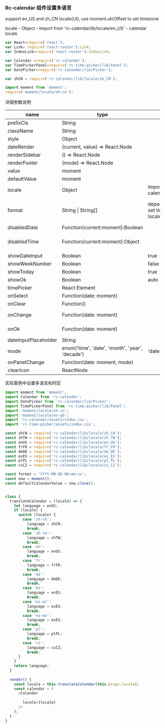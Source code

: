 ### Rc-calendar 组件设置多语言

support en_US and zh_CN locale(UI), use moment.utcOffset to set timezone

locale - Object - import from 'rc-calendar/lib/locale/en_US' - calendar locale

~~~js
var React=require('react');
var Link= require('react-router').Link;
var IndexLink=require('react-router').IndexLink;

var Calendar =require('rc-calendar');
var TimePickerPanel=require('rc-time-picker/lib/Panel');
var DatePicker=require('rc-calendar/lib/Picker');

var zhCN = require('rc-calendar/lib/locale/zh_CN');

import moment from 'moment';
require('moment/locale/zh-cn');
~~~

详细参数说明

| name                 | type                                            | default                                               | description                                                  |
| -------------------- | ----------------------------------------------- | ----------------------------------------------------- | ------------------------------------------------------------ |
| prefixCls            | String                                          |                                                       | prefixCls of this component                                  |
| className            | String                                          |                                                       | additional css class of root dom node                        |
| style                | Object                                          |                                                       | additional style of root dom node                            |
| dateRender           | (current, value) => React.Node                  |                                                       | date cell                                                    |
| renderSidebar        | () => React.Node                                |                                                       | side bar                                                     |
| renderFooter         | (mode) => React.Node                            |                                                       | extra footer                                                 |
| value                | moment                                          |                                                       | current value like input's value                             |
| defaultValue         | moment                                          |                                                       | defaultValue like input's defaultValue                       |
| locale               | Object                                          | import from 'rc-calendar/lib/locale/en_US'            | calendar locale                                              |
| format               | String \| String[]                              | depends on whether you set timePicker and your locale | use to format/parse date(without time) value to/from input. When an array is provided, all values are used for parsing and first value for display. |
| disabledDate         | Function(current:moment):Boolean                |                                                       | whether to disable select of current date                    |
| disabledTime         | Function(current:moment):Object                 |                                                       | a function which return a object with member of disabledHours/disabledMinutes/disabledSeconds according to rc-time-picker |
| showDateInput        | Boolean                                         | true                                                  | whether to show input on top of calendar panel               |
| showWeekNumber       | Boolean                                         | false                                                 | whether to show week number of year                          |
| showToday            | Boolean                                         | true                                                  | whether to show today button                                 |
| showOk               | Boolean                                         | auto                                                  | whether has ok button in footer                              |
| timePicker           | React Element                                   |                                                       | rc-timer-picker/lib/module/panel element                     |
| onSelect             | Function(date: moment)                          |                                                       | called when a date is selected from calendar                 |
| onClear              | Function()                                      |                                                       | called when a date is cleared from calendar                  |
| onChange             | Function(date: moment)                          |                                                       | called when a date is changed inside calendar (next year/next month/keyboard) |
| onOk                 | Function(date: moment)                          |                                                       | called when ok button is pressed, only if it's visible       |
| dateInputPlaceholder | String                                          |                                                       | date input's placeholder                                     |
| mode                 | enum('time', 'date', 'month', 'year', 'decade') | 'date'                                                | control which kind of panel should be shown                  |
| onPanelChange        | Function(date: moment, mode)                    |                                                       | called when panel changed                                    |
| clearIcon            | ReactNode                                       |                                                       | specific the clear icon.                                     |

实际案例中设置多语言和时区

~~~js
import moment from 'moment';
import Calendar from 'rc-calendar';
import DatePicker from 'rc-calendar/lib/Picker';
import TimePickerPanel from 'rc-time-picker/lib/Panel';
import 'moment/locale/zh-cn';
import 'moment/locale/en-gb';
import 'rc-calendar/assets/index.css';
import 'rc-time-picker/assets/index.css';

const zhCN = require('rc-calendar/lib/locale/zh_CN');
const zhTW = require('rc-calendar/lib/locale/zh_TW');
const enUS = require('rc-calendar/lib/locale/en_US');
const frFR = require('rc-calendar/lib/locale/fr_FR');
const deDE = require('rc-calendar/lib/locale/de_DE');
const esES = require('rc-calendar/lib/locale/es_ES');
const plPL = require('rc-calendar/lib/locale/pl_PL');
const csCZ = require('rc-calendar/lib/locale/cs_CZ');

const format = 'YYYY-MM-DD HH:mm:ss';
const now = moment();
const defaultCalendarValue = now.clone();


class {
  translateCalendar = (locale) => {
    let language = enUS;
    if (locale) {
      switch (locale) {
        case 'zh-ch':
          language = zhCN;
          break;
        case 'zh-tw':
          language = zhTW;
          break;
        case 'en':
          language = enUS;
          break;
        case 'fr':
          language = frFR;
          break;
        case 'de':
          language = deDE;
          break;
        case 'es':
          language = esES;
          break;
        case 'es-ar':
          language = esES;
          break;
        case 'es-mx':
          language = esES;
          break;
        case 'pl':
          language = plPL;
          break;
        case 'cs':
          language = csCZ;
          break;
      }
    }
    return language;
  }
  
  render() {
    const locale = this.translateCalendar(this.props.locale);
    const calendar = (
      <Calendar
      	...
        locale={locale}
      />
    );
  }
}
~~~


